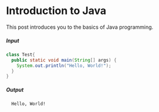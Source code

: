 # Introduction to Java

This post introduces you to the basics of Java programming.

##### Input
```java
class Test{
  public static void main(String[] args) {
    System.out.println("Hello, World!");
  }
}
```
##### Output
```bash
  Hello, World!
```
